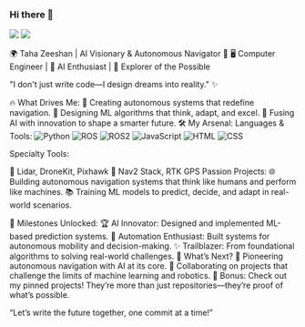 ### Hi there 👋

![](https://github-readme-stats.vercel.app/api?username=Tahazee&show_icons=true&count_private=true&theme=darcula)
![](https://github-readme-stats.vercel.app/api/top-langs/?username=Tahazee&langs_count=8&layout=compact&hide=css,makefile&theme=darcula&card_width=400)


🌍 Taha Zeeshan | AI Visionary & Autonomous Navigator 🚀
🖥️ Computer Engineer | 🤖 AI Enthusiast | 🌌 Explorer of the Possible

"I don't just write code—I design dreams into reality." ✨

🔥 What Drives Me:
🚗 Creating autonomous systems that redefine navigation.
🧠 Designing ML algorithms that think, adapt, and excel.
🌟 Fusing AI with innovation to shape a smarter future.
🛠️ My Arsenal:
Languages & Tools:
![Python](https://upload.wikimedia.org/wikipedia/commons/c/c3/Python-logo-notext.svg)
![ROS](https://upload.wikimedia.org/wikipedia/commons/b/bb/Ros_logo.svg)
![ROS2](https://raw.githubusercontent.com/ros2/ros2_documentation/rolling/source/Releases/images/ros2_rolling_logo.svg)
![JavaScript](https://upload.wikimedia.org/wikipedia/commons/6/6a/JavaScript-logo.png)
![HTML](https://upload.wikimedia.org/wikipedia/commons/6/61/HTML5_logo_and_wordmark.svg)
![CSS](https://upload.wikimedia.org/wikipedia/commons/d/d5/CSS3_logo_and_wordmark.svg)






Specialty Tools:

🧭 Lidar, DroneKit, Pixhawk
📡 Nav2 Stack, RTK GPS
Passion Projects:
🌐 Building autonomous navigation systems that think like humans and perform like machines.
📚 Training ML models to predict, decide, and adapt in real-world scenarios.

🚀 Milestones Unlocked:
🏆 AI Innovator: Designed and implemented ML-based prediction systems.
🤖 Automation Enthusiast: Built systems for autonomous mobility and decision-making.
✨ Trailblazer: From foundational algorithms to solving real-world challenges.
🎯 What’s Next?
🌌 Pioneering autonomous navigation with AI at its core.
🤝 Collaborating on projects that challenge the limits of machine learning and robotics.
🌟 Bonus:
Check out my pinned projects! They’re more than just repositories—they’re proof of what’s possible.

“Let’s write the future together, one commit at a time!”

